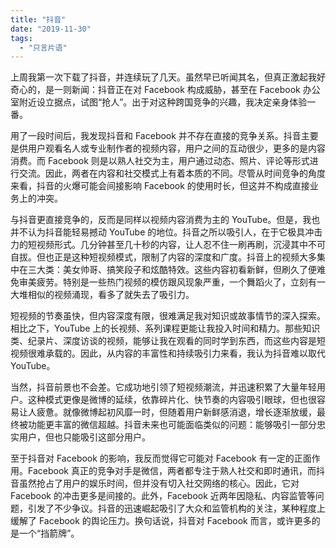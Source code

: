 ```yaml
---
title: "抖音"
date: "2019-11-30"
tags: 
  - "只言片语"
---
```


上周我第一次下载了抖音，并连续玩了几天。虽然早已听闻其名，但真正激起我好奇心的，是一则新闻：抖音正在对 Facebook 构成威胁，甚至在 Facebook 办公室附近设立据点，试图“抢人”。出于对这种跨国竞争的兴趣，我决定亲身体验一番。

用了一段时间后，我发现抖音和 Facebook 并不存在直接的竞争关系。抖音主要是供用户观看名人或专业制作者的视频内容，用户之间的互动很少，更多的是内容消费。而 Facebook 则是以熟人社交为主，用户通过动态、照片、评论等形式进行交流。因此，两者在内容和社交模式上有着本质的不同。尽管从时间竞争的角度来看，抖音的火爆可能会间接影响 Facebook 的使用时长，但这并不构成直接业务上的冲突。

与抖音更直接竞争的，反而是同样以视频内容消费为主的 YouTube。但是，我也并不认为抖音能轻易撼动 YouTube 的地位。抖音之所以吸引人，在于它极具冲击力的短视频形式。几分钟甚至几十秒的内容，让人忍不住一刷再刷，沉浸其中不可自拔。但也正是这种短视频模式，限制了内容的深度和广度。抖音上的视频大多集中在三大类：美女帅哥、搞笑段子和炫酷特效。这些内容初看新鲜，但刷久了便难免审美疲劳。特别是一些热门视频的模仿跟风现象严重，一个舞蹈火了，立刻有一大堆相似的视频涌现，看多了就失去了吸引力。

短视频的节奏虽快，但内容深度有限，很难满足我对知识或故事情节的深入探索。相比之下，YouTube 上的长视频、系列课程更能让我投入时间和精力。那些知识类、纪录片、深度访谈的视频，能够让我在观看的同时学到东西，而这些内容是短视频很难承载的。因此，从内容的丰富性和持续吸引力来看，我认为抖音难以取代 YouTube。

当然，抖音前景也不会差。它成功地引领了短视频潮流，并迅速积累了大量年轻用户。这种模式更像是微博的延续，依靠碎片化、快节奏的内容吸引眼球，但也很容易让人疲惫。就像微博起初风靡一时，但随着用户新鲜感消退，增长逐渐放缓，最终被功能更丰富的微信超越。抖音未来也可能面临类似的问题：能够吸引一部分忠实用户，但也只能吸引这部分用户。

至于抖音对 Facebook 的影响，我反而觉得它可能对 Facebook 有一定的正面作用。Facebook 真正的竞争对手是微信，两者都专注于熟人社交和即时通讯，而抖音虽然抢占了用户的娱乐时间，但并没有切入社交网络的核心。因此，它对 Facebook 的冲击更多是间接的。此外，Facebook 近两年因隐私、内容监管等问题，引发了不少争议。抖音的迅速崛起吸引了大众和监管机构的关注，某种程度上缓解了 Facebook 的舆论压力。换句话说，抖音对 Facebook 而言，或许更多的是一个“挡箭牌”。
